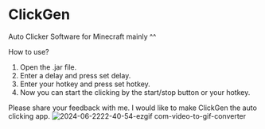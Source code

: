 # ClickGen
Auto Clicker Software for Minecraft mainly ^^

How to use?

1. Open the .jar file.
2. Enter a delay and press set delay.
3. Enter your hotkey and press set hotkey.
4. Now you can start the clicking by the start/stop button or your hotkey.

Please share your feedback with me. I would like to make ClickGen the auto clicking app.
![2024-06-2222-40-54-ezgif com-video-to-gif-converter](https://github.com/Quante31/ClickGen/assets/128967161/457f1e14-7a6b-4d01-abc4-e80eae65c58f)




